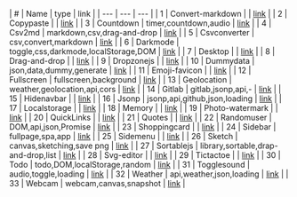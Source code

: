 | # | Name | type | link |
| --- | --- | --- |
| 1 | Convert-markdown |  | [link](docs/convert-markdown) |
| 2 | Copypaste |  | [link](docs/copypaste) |
| 3 | Countdown | timer,countdown,audio | [link](docs/countdown) |
| 4 | Csv2md | markdown,csv,drag-and-drop | [link](docs/csv2md) |
| 5 | Csvconverter | csv,convert,markdown | [link](docs/csvconverter) |
| 6 | Darkmode | toggle,css,darkmode,localStorage,DOM | [link](docs/darkmode) |
| 7 | Desktop |  | [link](docs/desktop) |
| 8 | Drag-and-drop |  | [link](docs/drag-and-drop) |
| 9 | Dropzonejs |  | [link](docs/dropzonejs) |
| 10 | Dummydata | json,data,dummy,generate | [link](docs/dummydata) |
| 11 | Emoji-favicon |  | [link](docs/emoji-favicon) |
| 12 | Fullscreen | fullscreen,background | [link](docs/fullscreen) |
| 13 | Geolocation | weather,geolocation,api,cors | [link](docs/geolocation) |
| 14 | Gitlab | gitlab,jsonp,api,- | [link](docs/gitlab) |
| 15 | Hidenavbar |  | [link](docs/hidenavbar) |
| 16 | Jsonp | jsonp,api,github,json,loading | [link](docs/jsonp) |
| 17 | Localstorage |  | [link](docs/localstorage) |
| 18 | Memory |  | [link](docs/memory) |
| 19 | Photo-watermark |  | [link](docs/photo-watermark) |
| 20 | QuickLinks |  | [link](docs/quickLinks) |
| 21 | Quotes |  | [link](docs/quotes) |
| 22 | Randomuser | DOM,api,json,Promise | [link](docs/randomuser) |
| 23 | Shoppingcard |  | [link](docs/shoppingcard) |
| 24 | Sidebar | fullpage,spa,app | [link](docs/sidebar) |
| 25 | Sidemenu |  | [link](docs/sidemenu) |
| 26 | Sketch | canvas,sketching,save png | [link](docs/sketch) |
| 27 | Sortablejs | library,sortable,drap-and-drop,list | [link](docs/sortablejs) |
| 28 | Svg-editor |  | [link](docs/svg-editor) |
| 29 | Tictactoe |  | [link](docs/tictactoe) |
| 30 | Todo | todo,DOM,localStorage,random | [link](docs/todo) |
| 31 | Togglesound | audio,toggle,loading | [link](docs/togglesound) |
| 32 | Weather | api,weather,json,loading | [link](docs/weather) |
| 33 | Webcam | webcam,canvas,snapshot | [link](docs/webcam) |
